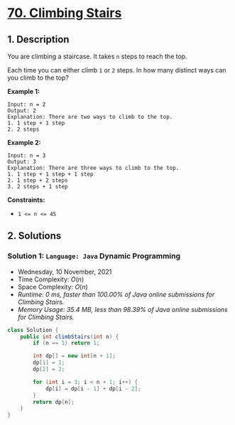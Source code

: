 # [70. Climbing Stairs](https://leetcode.com/problems/climbing-stairs/)

## 1. Description

You are climbing a staircase. It takes `n` steps to reach the top.

Each time you can either climb `1` or `2` steps. In how many distinct ways can you climb to the top?

**Example 1:**

```
Input: n = 2
Output: 2
Explanation: There are two ways to climb to the top.
1. 1 step + 1 step
2. 2 steps
```

**Example 2:**

```
Input: n = 3
Output: 3
Explanation: There are three ways to climb to the top.
1. 1 step + 1 step + 1 step
2. 1 step + 2 steps
3. 2 steps + 1 step
```

**Constraints:**

- `1 <= n <= 45`

## 2. Solutions

### Solution 1: `Language: Java` Dynamic Programming

- Wednesday, 10 November, 2021
- Time Complexity: $O(n)$
- Space Complexity: $O(n)$
- *Runtime: 0 ms, faster than 100.00% of Java online submissions for Climbing Stairs.*
- *Memory Usage: 35.4 MB, less than 98.39% of Java online submissions for Climbing Stairs.*

```Java
class Solution {
    public int climbStairs(int n) {
        if (n == 1) return 1;

        int dp[] = new int[n + 1];
        dp[1] = 1;
        dp[2] = 2;

        for (int i = 3; i < n + 1; i++) {
            dp[i] = dp[i - 1] + dp[i - 2];
        }
        return dp[n];
    }
}
```
